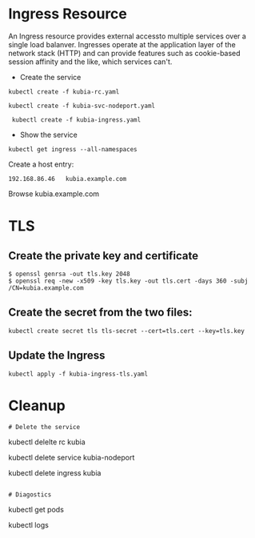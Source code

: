 # Ingress Resource

An Ingress resource provides external accessto multiple services over a single load balanver.
Ingresses operate at the application layer of the network stack (HTTP) and can provide features such as 
cookie-based session affinity and the like, which services can't.

* Create the service
```
kubectl create -f kubia-rc.yaml

kubectl create -f kubia-svc-nodeport.yaml

 kubectl create -f kubia-ingress.yaml
```

* Show the service
```
kubectl get ingress --all-namespaces
```

Create a host entry:
```
192.168.86.46	kubia.example.com
```

Browse kubia.example.com

# TLS

## Create the private key and certificate
```
$ openssl genrsa -out tls.key 2048
$ openssl req -new -x509 -key tls.key -out tls.cert -days 360 -subj /CN=kubia.example.com
```

## Create the secret from the two files:
```
kubectl create secret tls tls-secret --cert=tls.cert --key=tls.key
```

## Update the Ingress

```
kubectl apply -f kubia-ingress-tls.yaml
```

# Cleanup
```
# Delete the service
```
kubectl delelte rc kubia

kubectl delete service kubia-nodeport

kubectl delete ingress kubia
```

# Diagostics

```
kubectl get pods 

kubectl logs <podname>
```